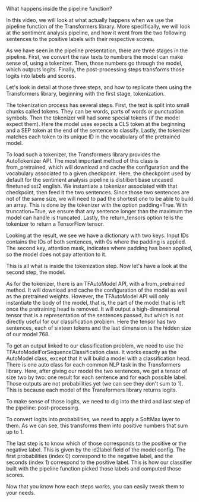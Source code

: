 What happens inside the pipeline function?

In this video, we will look at what actually happens when we use the pipeline function of the Transformers library. More specifically, we will look at the sentiment analysis pipeline, and how it went from the two following sentences to the positive labels with their respective scores.

As we have seen in the pipeline presentation, there are three stages in the pipeline. First, we convert the raw texts to numbers the model can make sense of, using a tokenizer. Then, those numbers go through the model, which outputs logits. Finally, the post-processing steps transforms those logits into labels and scores.

Let's look in detail at those three steps, and how to replicate them using the Transformers library, beginning with the first stage, tokenization.

The tokenization process has several steps. First, the text is split into small chunks called tokens. They can be words, parts of words or punctuation symbols. Then the tokenizer will had some special tokens (if the model expect them). Here the model uses expects a CLS token at the beginning and a SEP token at the end of the sentence to classify. Lastly, the tokenizer matches each token to its unique ID in the vocabulary of the pretrained model.

To load such a tokenizer, the Transformers library provides the AutoTokenizer API. The most important method of this class is from_pretrained, which will download and cache the configuration and the vocabulary associated to a given checkpoint. Here, the checkpoint used by default for the sentiment analysis pipeline is distilbert base uncased finetuned sst2 english. We instantiate a tokenizer associated with that checkpoint, then feed it the two sentences. Since those two sentences are not of the same size, we will need to pad the shortest one to be able to build an array. This is done by the tokenizer with the option padding=True. With truncation=True, we ensure that any sentence longer than the maximum the model can handle is truncated. Lastly, the return_tensors option tells the tokenizer to return a TensorFlow tensor.

Looking at the result, we see we have a dictionary with two keys. Input IDs contains the IDs of both sentences, with 0s where the padding is applied. The second key, attention mask, indicates where padding has been applied, so the model does not pay attention to it.

This is all what is inside the tokenization step. Now let's have a look at the second step, the model.

As for the tokenizer, there is an TFAutoModel API, with a from_pretrained method. It will download and cache the configuration of the model as well as the pretrained weights. However, the TFAutoModel API will only instantiate the body of the model, that is, the part of the model that is left once the pretraining head is removed. It will output a high-dimensional tensor that is a representation of the sentences passed, but which is not directly useful for our classification problem. Here the tensor has two sentences, each of sixteen tokens and the last dimension is the hidden size of our model 768.

To get an output linked to our classification problem, we need to use the TFAutoModelForSequenceClassification class. It works exactly as the AutoModel class, except that it will build a model with a classification head. There is one auto class for each common NLP task in the Transformers library. Here, after giving our model the two sentences, we get a tensor of size two by two: one result for each sentence and for each possible label. Those outputs are not probabilities yet (we can see they don't sum to 1). This is because each model of the Transformers library returns logits.

To make sense of those logits, we need to dig into the third and last step of the pipeline: post-processing.

To convert logits into probabilities, we need to apply a SoftMax layer to them. As we can see, this transforms them into positive numbers that sum up to 1.

The last step is to know which of those corresponds to the positive or the negative label. This is given by the id2label field of the model config. The first probabilities (index 0) correspond to the negative label, and the seconds (index 1) correspond to the positive label. This is how our classifier built with the pipeline function picked those labels and computed those scores.

Now that you know how each steps works, you can easily tweak them to your needs.
